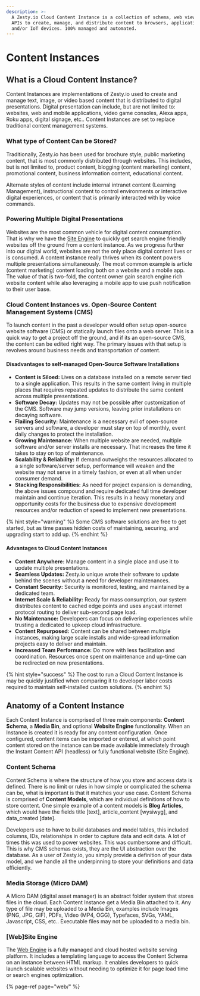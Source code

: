 ```yaml
---
description: >-
  A Zesty.io Cloud Content Instance is a collection of schema, web views, and
  APIs to create, manage, and distribute content to browsers, applications,
  and/or IoT devices. 100% managed and automated.
---
```


# Content Instances

## What is a Cloud Content Instance?

Content Instances are implementations of Zesty.io used to create and manage text, image, or video based content that is distributed to digital presentations. Digital presentation can include, but are not limited to: websites, web and mobile applications, video game consoles, Alexa apps, Roku apps, digital signage, etc.. Content Instances are set to replace traditional content management systems. 

### What type of Content Can be Stored?

Traditionally, Zesty.io has been used for brochure style, public marketing content, that is most commonly distributed through websites. This includes, but is not limited to, product content, blogging \(content marketing\) content, promotional content, business information content, educational content.

Alternate styles of content include internal intranet content \(Learning Management\), instructional content to control environments or interactive digital experiences, or content that is primarily interacted with by voice commands. 

### Powering Multiple Digital Presentations

Websites are the most common vehicle for digital content consumption. That is why we have the [Site Engine](web/) to quickly get search engine friendly websites off the ground from a content instance. As we progress further into our digital world, websites are not the only place digital content lives or is consumed. A content instance really thrives when its content powers multiple presentations simultaneously. The most common example is article \(content marketing\) content loading both on a website and a mobile app. The value of that is two-fold, the content owner gain search engine rich website content while also leveraging a mobile app to use push notification to their user base.

### Cloud Content Instances vs. Open-Source Content Management Systems \(CMS\)

To launch content in the past a developer would often setup open-source website software \(CMS\) or statically launch files onto a web server. This is a quick way to get a project off the ground, and if its an open-source CMS, the content can be edited right way. The primary issues with that setup is revolves around business needs and transportation of content.  

#### Disadvantages to self-managed Open-Source Software Installations

* **Content is Siloed:** Lives on a database installed on a remote server tied to a single application. This results in the same content living in multiple places that requires repeated updates to distribute the same content across multiple presentations.
* **Software Decay:** Updates may not be possible after customization of the CMS. Software may jump versions, leaving prior installations on decaying software.
* **Flailing Security:** Maintenance is a necessary evil of open-source servers and software, a developer must stay on top of monthly, event daily changes to protect the installation.
* **Growing Maintenance:** When multiple website are needed, multiple software and/or server installs are necessary. That increases the time it takes to stay on top of maintenance. 
* **Scalability & Reliability:**  If demand outweighs the resources allocated to a single software/server setup, performance will weaken and the website may not serve in a timely fashion, or even at all when under consumer demand.
* **Stacking Responsibilities:** As need for project expansion is demanding, the above issues compound and require dedicated full time developer maintain and continue iteration. This results in a heavy monetary and opportunity costs for the business due to expensive development resources and/or reduction of speed to implement new presentations.

{% hint style="warning" %}
Some CMS software solutions are free to get started, but as time passes hidden costs of maintaining, securing, and upgrading start to add up. 
{% endhint %}

#### Advantages to Cloud Content Instances

* **Content Anywhere:** Manage content in a single place and use it to update multiple presentations. 
* **Seamless Updates:** Zesty.io unique wrote their software to update behind the scenes without a need for developer maintenances. 
* **Constant Security:** Security is monitored, testing, and maintained by a dedicated team.
* **Internet Scale & Reliability:** Ready for mass consumption, our system distributes content to cached edge points and uses anycast internet protocol routing to deliver sub-second page load.
* **No Maintenance:** Developers can focus on delivering experiences while trusting a dedicated to upkeep cloud infrastructure.
* **Content Repurposed:** Content can be shared between multiple instances, making large scale installs and wide-spread information projects easy to deliver and maintain.
* **Increased Team Performance:** Do more with less facilitation and coordination. Resources once spent on maintenance and up-time can be redirected on new presentations.

{% hint style="success" %}
The cost to run a Cloud Content Instance is may be quickly justified when comparing it to developer labor costs required to maintain self-installed custom solutions. 
{% endhint %}

## Anatomy of a Content Instance

Each Content Instance is comprised of three main components: **Content Schema**, a **Media Bin**, and optional **Website Engine** functionality. When an Instance is created it is ready for any content configuration. Once configured, content items can be imported or entered, at which point content stored on the instance can be made available immediately through the Instant Content API \(headless\) or fully functional website \(Site Engine\). 

### Content Schema

Content Schema is where the structure of how you store and access data is defined. There is no limit or rules in how simple or complicated the schema can be, what is important is that it matches your use case. Content Schema is comprised of **Content Models**, which are individual definitions of how to store content. One simple example of a content models is **Blog Articles**, which would have the fields title \[text\], article\_content \[wysiwyg\], and data\_created \[date\]. 

Developers use to have to build databases and model tables, this included columns, IDs, relationships in order to capture data and edit data. A lot of times this was used to power websites. This was cumbersome and difficult. This is why CMS schemas exists, they are the UI abstraction over the database. As a user of Zesty.io, you simply provide a definition of your data model, and we handle all the underpinning to store your definitions and data efficiently. 

### Media Storage \(Micro DAM\)

A Micro DAM \(digital asset manager\) is an abstract folder system that stores files in the cloud. Each Content Instance get a Media Bin attached to it. Any type of file may be uploaded to a Media Bin, examples include Images \(PNG, JPG, GIF\), PDFs, Video \(MP4, OGG\), Typefaces, SVGs, YAML, Javascript, CSS, etc.. Executable files may not be uploaded to a media bin.

### \[Web\]Site Engine

The [Web Engine](web/) is a fully managed and cloud hosted website serving platform. It includes a templating language to access the Content Schema on an instance between HTML markup. It enables developers to quick launch scalable websites without needing to optimize it for page load time or search engines optimization.

{% page-ref page="web/" %}

